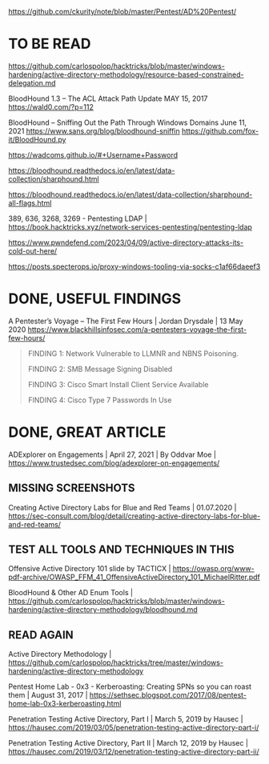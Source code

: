 https://github.com/ckurity/note/blob/master/Pentest/AD%20Pentest/

# TO BE READ

https://github.com/carlospolop/hacktricks/blob/master/windows-hardening/active-directory-methodology/resource-based-constrained-delegation.md

BloodHound 1.3 – The ACL Attack Path Update
MAY 15, 2017
https://wald0.com/?p=112

BloodHound – Sniffing Out the Path Through Windows Domains
June 11, 2021
https://www.sans.org/blog/bloodhound-sniffin 
https://github.com/fox-it/BloodHound.py

https://wadcoms.github.io/#+Username+Password

https://bloodhound.readthedocs.io/en/latest/data-collection/sharphound.html

https://bloodhound.readthedocs.io/en/latest/data-collection/sharphound-all-flags.html

389, 636, 3268, 3269 - Pentesting LDAP | https://book.hacktricks.xyz/network-services-pentesting/pentesting-ldap

https://www.pwndefend.com/2023/04/09/active-directory-attacks-its-cold-out-here/

https://posts.specterops.io/proxy-windows-tooling-via-socks-c1af66daeef3

# DONE, USEFUL FINDINGS

A Pentester’s Voyage – The First Few Hours | 
Jordan Drysdale | 13 May 2020
https://www.blackhillsinfosec.com/a-pentesters-voyage-the-first-few-hours/

> FINDING 1: Network Vulnerable to LLMNR and NBNS Poisoning.
>
> FINDING 2: SMB Message Signing Disabled
>
> FINDING 3: Cisco Smart Install Client Service Available
>
> FINDING 4: Cisco Type 7 Passwords In Use


# DONE, GREAT ARTICLE

ADExplorer on Engagements | 
April 27, 2021 | 
By Oddvar Moe |
https://www.trustedsec.com/blog/adexplorer-on-engagements/

## MISSING SCREENSHOTS

Creating Active Directory Labs for Blue and Red Teams | 01.07.2020 | https://sec-consult.com/blog/detail/creating-active-directory-labs-for-blue-and-red-teams/

## TEST ALL TOOLS AND TECHNIQUES IN THIS

Offensive Active Directory 101 slide by TACTICX | https://owasp.org/www-pdf-archive/OWASP_FFM_41_OffensiveActiveDirectory_101_MichaelRitter.pdf

BloodHound & Other AD Enum Tools | https://github.com/carlospolop/hacktricks/blob/master/windows-hardening/active-directory-methodology/bloodhound.md

## READ AGAIN

Active Directory Methodology | https://github.com/carlospolop/hacktricks/tree/master/windows-hardening/active-directory-methodology

Pentest Home Lab - 0x3 - Kerberoasting: Creating SPNs so you can roast them | August 31, 2017 | https://sethsec.blogspot.com/2017/08/pentest-home-lab-0x3-kerberoasting.html

Penetration Testing Active Directory, Part I | March 5, 2019 by Hausec | https://hausec.com/2019/03/05/penetration-testing-active-directory-part-i/

Penetration Testing Active Directory, Part II | March 12, 2019 by Hausec	| https://hausec.com/2019/03/12/penetration-testing-active-directory-part-ii/
